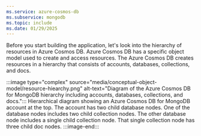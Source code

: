 ```yaml
---
ms.service: azure-cosmos-db
ms.subservice: mongodb
ms.topic: include
ms.date: 01/29/2025
---
```

Before you start building the application, let's look into the hierarchy of resources in Azure Cosmos DB. Azure Cosmos DB has a specific object model used to create and access resources. The Azure Cosmos DB creates resources in a hierarchy that consists of accounts, databases, collections, and docs.

:::image type="complex" source="media/conceptual-object-model/resource-hiearchy.png" alt-text="Diagram of the Azure Cosmos DB for MongoDB hierarchy including accounts, databases, collections, and docs.":::
    Hierarchical diagram showing an Azure Cosmos DB for MongoDB account at the top. The account has two child database nodes. One of the database nodes includes two child collection nodes. The other database node includes a single child collection node. That single collection node has three child doc nodes.
:::image-end:::
